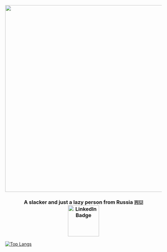 <div id="header" align="center">
  <img src="https://sun9-80.userapi.com/impg/nocxJedUDhjc78gWEptr2fJc9i0YlZBBplUfig/fTLedAX2rtg.jpg?size=1500x500&quality=96&sign=2250c670219585d2add09a8151febef1&type=album" width="600"/>
</div>
<h3 align="center">A slacker and just a lazy person from Russia 🇷🇺
  <div id="badges">
  <a href="https://t.me/yuschkof">
    <img src="https://img.shields.io/badge/Telegram-blue?logo=telegram&logoColor=white" alt="LinkedIn Badge" align="center" width="100"/>
  </a>
</div>
</h3>


[![Top Langs](https://github-readme-stats.vercel.app/api/top-langs/?username=yuschkof&layout=compact)](https://github.com/yuschkof/github-readme-stats)

